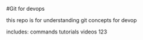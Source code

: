 #Git for devops

this repo is for understanding git concepts for devop

includes:
commands
tutorials
videos
123
